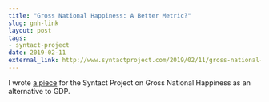 ```yaml
---
title: "Gross National Happiness: A Better Metric?"
slug: gnh-link
layout: post
tags:
- syntact-project
date: 2019-02-11
external_link: http://www.syntactproject.com/2019/02/11/gross-national-happiness.html
---
```


I wrote [a piece](http://www.syntactproject.com/2019/02/11/gross-national-happiness.html) for the Syntact Project on Gross National Happiness as an alternative to GDP.
